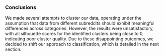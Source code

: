 ### Conclusions

We made several attempts to cluster our data, operating under the assumption that data from different subreddits should exhibit meaningful differences across categories. However, the results were unsatisfactory, with all silhouette scores for the identified clusters being close to 0, indicating poor cluster quality. Due to these disappointing outcomes, we decided to shift our approach to classification, which is detailed in the next section.